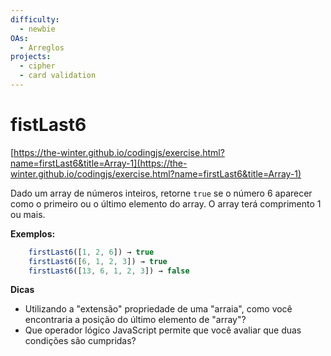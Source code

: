 ```yaml
---
difficulty:
  - newbie
OAs:
  - Arreglos
projects:
  - cipher
  - card validation
---
```


# fistLast6

[https://the-winter.github.io/codingjs/exercise.html?name=firstLast6&title=Array-1](https://the-winter.github.io/codingjs/exercise.html?name=firstLast6&title=Array-1)

Dado um array de números inteiros, retorne `true` se o número 6 aparecer como o
primeiro ou o último elemento do array. O array terá comprimento 1 ou mais.

__Exemplos:__

```js
    firstLast6([1, 2, 6]) → true
    firstLast6([6, 1, 2, 3]) → true
    firstLast6([13, 6, 1, 2, 3]) → false
```

__Dicas__

* Utilizando a "extensão" propriedade de uma "arraia",
como você encontraria a posição do último elemento de "array"?
* Que operador lógico JavaScript permite que você
avaliar que duas condições são cumpridas?
